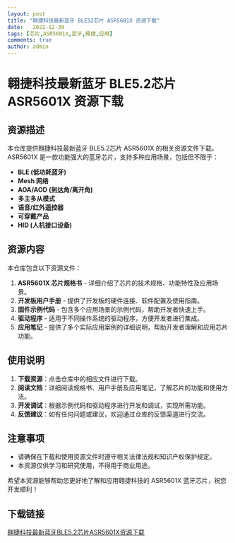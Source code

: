 ```yaml
---
layout: post
title: "翱捷科技最新蓝牙 BLE52芯片 ASR5601X 资源下载"
date:   2022-12-30
tags: [芯片,ASR5601X,蓝牙,翱捷,应用]
comments: true
author: admin
---
```

# 翱捷科技最新蓝牙 BLE5.2芯片 ASR5601X 资源下载

## 资源描述

本仓库提供翱捷科技最新蓝牙 BLE5.2芯片 ASR5601X 的相关资源文件下载。ASR5601X 是一款功能强大的蓝牙芯片，支持多种应用场景，包括但不限于：

- **BLE (低功耗蓝牙)**
- **Mesh 网络**
- **AOA/AOD (到达角/离开角)**
- **多主多从模式**
- **语音/红外遥控器**
- **可穿戴产品**
- **HID (人机接口设备)**

## 资源内容

本仓库包含以下资源文件：

1. **ASR5601X 芯片规格书** - 详细介绍了芯片的技术规格、功能特性及应用场景。
2. **开发板用户手册** - 提供了开发板的硬件连接、软件配置及使用指南。
3. **固件示例代码** - 包含多个应用场景的示例代码，帮助开发者快速上手。
4. **驱动程序** - 适用于不同操作系统的驱动程序，方便开发者进行集成。
5. **应用笔记** - 提供了多个实际应用案例的详细说明，帮助开发者理解和应用芯片功能。

## 使用说明

1. **下载资源**：点击仓库中的相应文件进行下载。
2. **阅读文档**：详细阅读规格书、用户手册及应用笔记，了解芯片的功能和使用方法。
3. **开发调试**：根据示例代码和驱动程序进行开发和调试，实现所需功能。
4. **反馈建议**：如有任何问题或建议，欢迎通过仓库的反馈渠道进行交流。

## 注意事项

- 请确保在下载和使用资源文件时遵守相关法律法规和知识产权保护规定。
- 本资源仅供学习和研究使用，不得用于商业用途。

希望本资源能够帮助您更好地了解和应用翱捷科技的 ASR5601X 蓝牙芯片，祝您开发顺利！

## 下载链接

[翱捷科技最新蓝牙BLE5.2芯片ASR5601X资源下载](https://pan.quark.cn/s/cdcbae87c689)